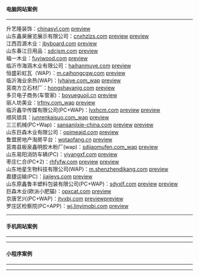 #### 电脑网站案例
******
升艺隆装饰：[chinasyl.com](http://chinasyl.com) 
[preview](https://github.com/alonesky0315/cases/raw/master/images/chinasyl.com.jpg?raw=true)   
山东鑫昊展览展示有限公司：[cnxhzlzs.com](http://cnxhzlzs.com) 
[preview](https://github.com/alonesky0315/cases/raw/master/images/cnxhzlzs.com.jpg?raw=true) 
[preview](https://github.com/alonesky0315/cases/raw/master/images/wap/cnxhzlzs.com_wap.jpg?raw=true)   
江西百源木业：[jbyboard.com](http://jbyboard.com)
[preview](https://github.com/alonesky0315/cases/raw/master/images/jbyboard.com.jpg?raw=true)   
山东春江日用品：[sdcjsm.com](http://sdcjsm.com)
[preview](https://github.com/alonesky0315/cases/raw/master/images/sdcjsm.com.jpg?raw=true)   
福一木业：[fuyiwood.com](http://fuyiwood.com) 
[preview](https://github.com/alonesky0315/cases/raw/master/images/fuyiwood.com.jpg?raw=true)  
临沂市海涵木业有限公司：[haihanmuye.com](http://haihanmuye.com) 
[preview](https://github.com/alonesky0315/cases/raw/master/images/haihanmuye.com.jpg?raw=true)  
恒盛彩虹瓦（WAP）：[m.caihongcgw.com](http://m.caihongcgw.com) 
[preview](https://github.com/alonesky0315/cases/raw/master/images/wap/m.caihongcgw.com.jpg?raw=true)  
临沂海业余热(WAP)：[lyhaiye.com_wap](http://lyhaiye.com_wap)  [preview](https://github.com/alonesky0315/cases/raw/master/images/wap/lyhaiye.com_wap.jpg?raw=true)    
莒南方立石材厂：[hongshayanjg.com](http://hongshayanjg.com)  [preview](https://github.com/alonesky0315/cases/raw/master/images/hongshayanjg.com.jpg?raw=true)     
多贝电子商务(车管家)：[boyueguoji.cn](http://boyueguoji.cn)  [preview](https://github.com/alonesky0315/cases/raw/master/images/boyueguoji.cn.jpg?raw=true)     
丽人坊美业：[lrfmy.com_wap](http://lrfmy.com_wap)  [preview](https://github.com/alonesky0315/cases/raw/master/images/wap/lrfmy.com_wap.jpg?raw=true)     
临沂鑫华传媒有限公司(PC+WAP)：[lyxhcm.com](http://lyxhcm.com)  [preview](https://github.com/alonesky0315/cases/raw/master/images/lyxhcm.com.jpg?raw=true)  [preview](https://github.com/alonesky0315/cases/raw/master/images/wap/lyxhcm.com_wap.jpg?raw=true)    
顺风锁具：[junrenkaisuo.com_wap](http://junrenkaisuo.com_wap)  [preview](https://github.com/alonesky0315/cases/raw/master/images/wap/junrenkaisuo.com_wap.jpg?raw=true)     
三三机械(PC+Wap)：[sansanjixie-china.com](http://sansanjixie-china.com)  [preview](https://github.com/alonesky0315/cases/raw/master/images/sansanjixie-china.com.jpg?raw=true)  [preview](https://github.com/alonesky0315/cases/raw/master/images/wap/sansanjixie-china.com_wap.jpg?raw=true)     
山东巨森木业有限公司：[opimeajd.com](http://opimeajd.com)  [preview](https://github.com/alonesky0315/cases/raw/master/images/opimeajd.com.jpg?raw=true)   
鲁盟房地产淘房平台：[wotaofang.cn](http://wotaofang.cn)  [preview](https://github.com/alonesky0315/cases/raw/master/images/wotaofang.cn.jpg?raw=true)   
莒南县板泉鑫明胶木粉厂(wap)：[sdjiaomufen.com_wap](http://sdjiaomufen.com_wap)  [preview](https://github.com/alonesky0315/cases/raw/master/images/wap/sdjiaomufen.com_wap.jpg?raw=true)     
山东易阳消防车辆(PC)：[yiyangxf.com](http://yiyangxf.com)  [preview](https://github.com/alonesky0315/cases/raw/master/images/yiyangxf.com.jpg?raw=true)        
枣庄仁合(PC*2)：[rhfyfw.com](http://rhfyfw.com)  [preview](https://github.com/alonesky0315/cases/raw/master/images/rhfyfw.com.jpg?raw=true)   [preview](https://github.com/alonesky0315/cases/raw/master/images/px.rhfyfw.com.jpg?raw=true)   
山东地星生物科技有限公司(WAP)：[m.shenzhendikang.com](http://m.shenzhendikang.com)  [preview](https://github.com/alonesky0315/cases/raw/master/images/wap/m.shenzhendikang.com.jpg?raw=true)    
嘉捷运输(PC)：[jiajieys.com](http://jiajieys.com)  [preview](https://github.com/alonesky0315/cases/raw/master/images/jiajieys.com.jpg?raw=true)       
山东原鑫鲁丰塑料包装有限公司(PC+WAP)：[sdyxlf.com](http://sdyxlf.com)  [preview](https://github.com/alonesky0315/cases/raw/master/images/sdyxlf.com.jpg?raw=true)   [preview](https://github.com/alonesky0315/cases/raw/master/images/wap/sdyxlf.com_wap.jpg?raw=true)    
巨森木业(欧派小肥猫)：[opxcat.com](http://opxcat.com)  [preview](https://github.com/alonesky0315/cases/raw/master/images/opxcat.com.jpg?raw=true)    
京唐艺兴(PC+WAP)：[jtyxbj.com](http://jtyxbj.com)  [preview](https://github.com/alonesky0315/cases/raw/master/images/jtyxbj.com.jpg?raw=true)[preview](https://github.com/alonesky0315/cases/raw/master/images/wap/jtyxbj.com_wap.jpg?raw=true)    
罗庄区检察院(PC+APP)：[wj.linyimobi.com](http://wj.linyimobi.com)  [preview](https://github.com/alonesky0315/cases/raw/master/images/luojian.zip?raw=true)    
****** 
#### 手机网站案例
******
******
#### 小程序案例
******
******